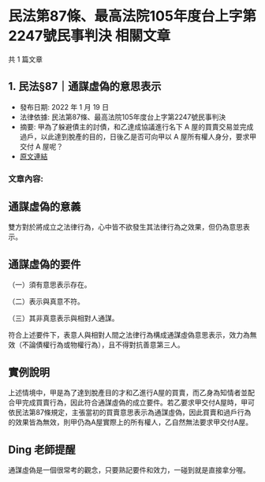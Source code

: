 # 民法第87條、最高法院105年度台上字第2247號民事判決 相關文章

共 1 篇文章

## 1. 民法§87｜通謀虛偽的意思表示

- 發布日期: 2022 年 1 月 19 日
- 法律依據: 民法第87條、最高法院105年度台上字第2247號民事判決
- 摘要: 甲為了躲避債主的討債，和乙達成協議進行名下 A 屋的買賣交易並完成過戶，以此達到脫產的目的，日後乙是否可向甲以 A 屋所有權人身分，要求甲交付 A 屋呢？
- [原文連結](https://www.jasper-realestate.com/%e6%b0%91%e6%b3%95%c2%a787%ef%bd%9c%e9%80%9a%e8%ac%80%e8%99%9b%e5%81%bd%e7%9a%84%e6%84%8f%e6%80%9d%e8%a1%a8%e7%a4%ba/)

### 文章內容:

## 通謀虛偽的意義

雙方對於將成立之法律行為，心中皆不欲發生其法律行為之效果，但仍為意思表示。

## 通謀虛偽的要件

（一）須有意思表示存在。

（二）表示與真意不符。

（三）其非真意表示與相對人通謀。

符合上述要件下，表意人與相對人間之法律行為構成通謀虛偽意思表示，效力為無效（不論債權行為或物權行為），且不得對抗善意第三人。

## 實例說明

上述情境中，甲是為了達到脫產目的才和乙進行A屋的買賣，而乙身為知情者並配合甲完成買賣行為，因此符合通謀虛偽的成立要件。若乙要求甲交付A屋時，甲可依民法第87條規定，主張當初的買賣意思表示為通謀虛偽，因此買賣和過戶行為的效果皆為無效，則甲仍為A屋實際上的所有權人，乙自然無法要求甲交付A屋。

## Ding 老師提醒

通謀虛偽是一個很常考的觀念，只要熟記要件和效力，一碰到就是直接拿分喔。